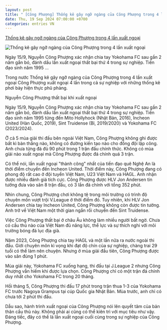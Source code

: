 ```yaml
---
layout: post
title: " [Công Phượng] Thống kê gây ngỡ ngàng của Công Phượng trong 4 lần xuất ngoại"
date: Thu, 19 Sep 2024 07:00:00 +0700
categories: entries VN
---
```

[Thống kê gây ngỡ ngàng của Công Phượng trong 4 lần xuất ngoại](https://baohaiduong.vn/thong-ke-gay-ngo-ngang-cua-cong-phuong-trong-4-lan-xuat-ngoai-393406.html)

![Thống kê gây ngỡ ngàng của Công Phượng trong 4 lần xuất ngoại](https://bhd.1cdn.vn/2024/09/18/cdn-i.vtcnews.vn-upload-2024-09-18-_cong-phuong-yoko-14491158.jpeg)

Ngày 15/9, Nguyễn Công Phượng xác nhận chia tay Yokohama FC sau gần 2 năm gắn bó, đánh dấu lần xuất ngoại thất bại thứ 4 trong sự nghiệp. Tiền đạo sinh năm 1995 ...

Trong nước Thống kê gây ngỡ ngàng của Công Phượng trong 4 lần xuất ngoại Công Phượng xuất ngoại 4 lần trong cả sự nghiệp với những thống kê phơi bày hiện thực phũ phàng.

Nguyễn Công Phượng thất bại khi xuất ngoại

Ngày 15/9, Nguyễn Công Phượng xác nhận chia tay Yokohama FC sau gần 2 năm gắn bó, đánh dấu lần xuất ngoại thất bại thứ 4 trong sự nghiệp. Tiền đạo sinh năm 1995 từng đến Mito Hollyhock (Nhật Bản, 2016), Incheon United (Hàn Quốc, 2019), Sint Truidense (Bỉ, 2019/2020) và Yokohama FC (2023/2024).

Ở cả 5 mùa giải thi đấu bên ngoài Việt Nam, Công Phượng không ghi được bất kì bàn thắng nào, không có đường kiến tạo nào cho đồng đội lập công. Anh chưa từng đá đủ 90 phút trong 1 trận đấu chính thức. Không có mùa giải nào xuất ngoại mà Công Phượng được đá chính quá 3 trận.

Có thể nói, lần xuất ngoại "thành công" nhất của tiền đạo quê Nghệ An là thời điểm chuyển đến Incheon United. Thời điểm này, Công Phượng đang có phong độ rất cao ở đội tuyển Việt Nam, U23 Việt Nam và HAGL. Anh nhận được nhiều đánh giá tích cực. Công Phượng được HLV Jon Andersen tin tưởng đưa vào sân 8 trận đấu, có 3 lần đá chính với tổng 352 phút.

Nhìn chung, Công Phượng chơi không tệ trong môi trường có trình độ chuyên môn vượt trội V.League ở thời điểm đó. Tuy nhiên, khi HLV Jon Andersen chia tay Incheon United, Công Phượng không còn được tin tưởng. Anh trở về Việt Nam một thời gian ngắn rồi chuyển đến Sint Truidense.

Việc Công Phượng thất bại ở châu Âu không làm nhiều người bất ngờ. Chưa có cầu thủ nào của Việt Nam đủ năng lực, thể lực và sự thích nghi với môi trường bóng đá lục địa già.

Năm 2023, Công Phượng chia tay HAGL và một lần nữa ra nước ngoài thi đấu. Giới chuyên môn kì vọng khi đạt độ chín của sự nghiệp, chàng trai 29 tuổi có thể làm nên chuyện. Nhưng ở mùa giải đầu tiên, Công Phượng được vào sân đúng 1 phút.

Mùa giải này, Yokohama FC xuống hạng, thi đấu tại J.League 2 nhưng Công Phượng vẫn hiếm khi được lựa chọn. Công Phượng chỉ có một trận đá chính duy nhất cho Yokohama FC trong 20 tháng.

Hồi tháng 5, Công Phượng thi đấu 17 phút trong trận thua 1-3 của Yokohama FC trước Nagoya Grampus tại cúp Quốc gia Nhật Bản. Mùa trước, anh chỉ có chưa tới 2 phút thi đấu.

Dẫu sao, hành trình xuất ngoại của Công Phượng nói lên quyết tâm của bản thân cầu thủ này. Không phải ai cũng có thể kiên trì với mục tiêu như vậy. Đáng tiếc, đây có thể là lần xuất ngoại cuối cùng trong sự nghiệp của Công Phượng.

